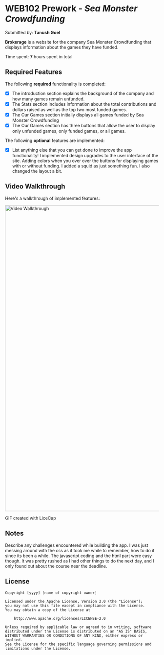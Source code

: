 # WEB102 Prework - *Sea Monster Crowdfunding*

Submitted by: **Tanush Goel**

**Brokerage** is a website for the company Sea Monster Crowdfunding that displays information about the games they have funded.

Time spent: **7** hours spent in total

## Required Features

The following **required** functionality is completed:

* [x] The introduction section explains the background of the company and how many games remain unfunded.
* [x] The Stats section includes information about the total contributions and dollars raised as well as the top two most funded games.
* [x] The Our Games section initially displays all games funded by Sea Monster Crowdfunding
* [x] The Our Games section has three buttons that allow the user to display only unfunded games, only funded games, or all games.

The following **optional** features are implemented:

* [x] List anything else that you can get done to improve the app functionality!
I implemented design upgrades to the user interface of the site. Adding colors when you over over the buttons for displaying games with or without funding. I added a squid as just something fun. I also changed the layout a bit. 

## Video Walkthrough

Here's a walkthrough of implemented features:

<img src='[Prework for codepath](https://imgur.com/a/qxz2uPU.gif)' title='Video Walkthrough' width='1000' alt='Video Walkthrough' />

<!-- Replace this with whatever GIF tool you used! -->
GIF created with LiceCap
<!-- Recommended tools:
[Kap](https://getkap.co/) for macOS
[ScreenToGif](https://www.screentogif.com/) for Windows
[peek](https://github.com/phw/peek) for Linux. -->

## Notes

Describe any challenges encountered while building the app.
I was just messing around with the css as it took me while to remember, how to do it since its been a while. The javascript coding and the html part were easy though. It was pretty rushed as I had other things to do the next day, and I only found out about the course near the deadline. 

## License

    Copyright [yyyy] [name of copyright owner]

    Licensed under the Apache License, Version 2.0 (the "License");
    you may not use this file except in compliance with the License.
    You may obtain a copy of the License at

        http://www.apache.org/licenses/LICENSE-2.0

    Unless required by applicable law or agreed to in writing, software
    distributed under the License is distributed on an "AS IS" BASIS,
    WITHOUT WARRANTIES OR CONDITIONS OF ANY KIND, either express or implied.
    See the License for the specific language governing permissions and
    limitations under the License.
